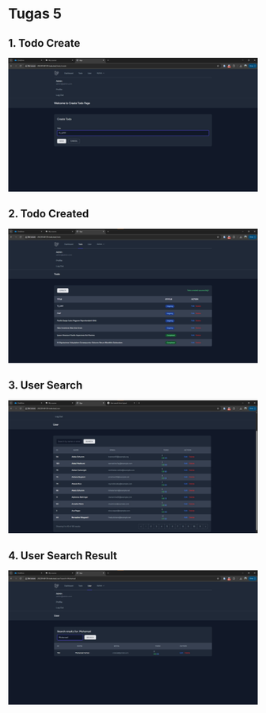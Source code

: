 # Tugas 5

## 1. Todo Create
![Alt text](screenshot/tugas5/Screenshot_todo_create.jpg)

## 2. Todo Created
![Alt text](screenshot/tugas5/Screenshot_todo_created.jpg)

## 3. User Search
![Alt text](screenshot/tugas5/Screenshot_todo_user.jpg)

## 4. User Search Result
![Alt text](screenshot/tugas5/Screenshot_todo_user_search.jpg)